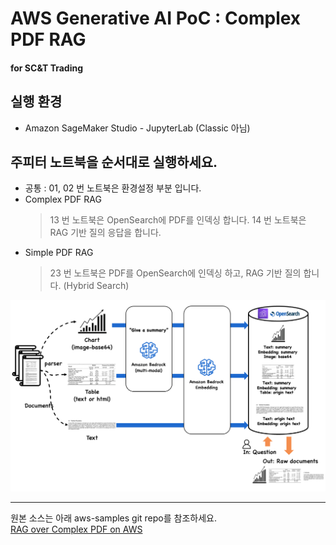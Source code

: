 # AWS Generative AI PoC : Complex PDF RAG
#### for SC&T Trading

## 실행 환경
- Amazon SageMaker Studio - JupyterLab (Classic 아님)

## 주피터 노트북을 순서대로 실행하세요.
- 공통 : 01, 02 번 노트북은 환경설정 부분 입니다.
- Complex PDF RAG
  > 13 번 노트북은 OpenSearch에 PDF를 인덱싱 합니다.
  > 14 번 노트북은 RAG 기반 질의 응답을 합니다.
- Simple PDF RAG
  > 23 번 노트북은 PDF를 OpenSearch에 인덱싱 하고, RAG 기반 질의 합니다. (Hybrid Search)

![flow](./img/complex-pdf-workflow.png)

---

원본 소스는 아래 aws-samples git repo를 참조하세요.<br>
[RAG over Complex PDF on AWS](https://github.com/aws-samples/aws-ai-ml-workshop-kr/tree/c3d2185f419790905a2879284bf0c050355e0702/genai/aws-gen-ai-kr/20_applications/02_qa_chatbot/10_hands_on_lab/02_rag_over_complex_pdf)
